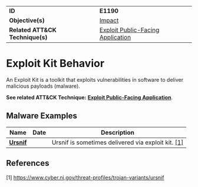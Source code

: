 |||
|---------|------------------------|
|**ID**|**E1190**|
|**Objective(s)**|[Impact](https://github.com/MBCProject/mbc-markdown/tree/master/impact)|
|**Related ATT&CK Technique(s)**|[Exploit Public-Facing Application](https://attack.mitre.org/techniques/T1190)|


Exploit Kit Behavior
====================
An Exploit Kit is a toolkit that exploits vulnerabilities in software to deliver malicious payloads (malware).

**See related ATT&CK Technique:** [**Exploit Public-Facing Application**](https://attack.mitre.org/techniques/T1190).

Malware Examples
----------------
|Name|Date|Description|
|-----------------------------|--------|-----------------------------|
|[**Ursnif**](https://github.com/MBCProject/mbc-markdown/blob/master/xample-malware/ursnif.md)| | Ursnif is sometimes delivered via exploit kit. [[1]](#1)|

References
----------
<a name="1">[1]</a> https://www.cyber.nj.gov/threat-profiles/trojan-variants/ursnif 